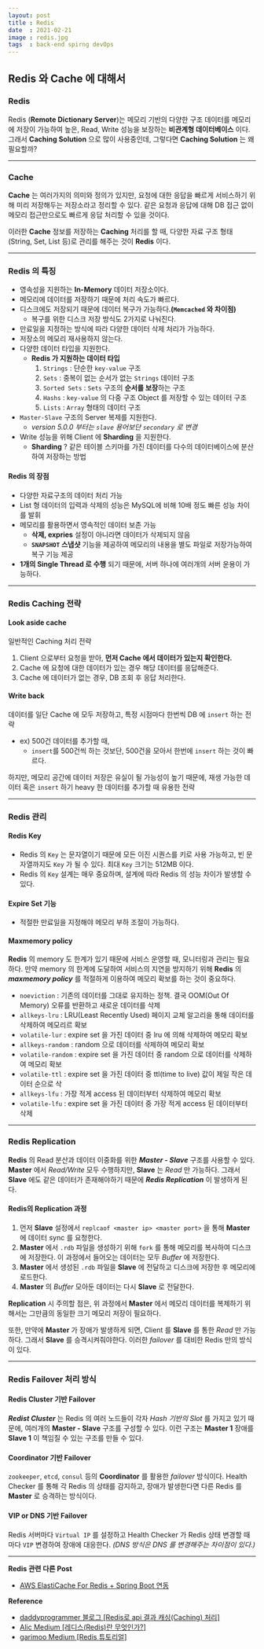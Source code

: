 ```yaml
---
layout: post
title : Redis
date  : 2021-02-21
image : redis.jpg
tags  : back-end spirng devOps
---
```


## Redis 와 Cache 에 대해서

### Redis

Redis (**Remote Dictionary Server**)는 메모리 기반의 다양한 구조 데이터를 메모리에 저장이 가능하여 높은, Read, Write 성능을 보장하는 **비관계형 데이터베이스** 이다. 그래서 **Caching Solution** 으로 많이 사용중인데, 그렇다면 **Caching Solution** 는 왜 필요할까?

---

### Cache

**Cache** 는 여러가지의 의미와 정의가 있지만, 요청에 대한 응답을 빠르게 서비스하기 위해 미리 저장해두는 저장소라고 정리할 수 있다.
같은 요청과 응답에 대해 DB 접근 없이 메모리 접근만으로도 빠르게 응답 처리할 수 있을 것이다.

이러한 **Cache** 정보를 저장하는 **Caching** 처리를 할 때, 다양한 자료 구조 형태(String, Set, List 등)로 관리를 해주는 것이 **Redis** 이다.

---

### Redis 의 특징

* 영속성을 지원하는 **In-Memory** 데이터 저장소이다.
* 메모리에 데이터를 저장하기 때문에 처리 속도가 빠르다.
* 디스크에도 저장되기 때문에 데이터 복구가 가능하다.**(`Memcached` 와 차이점)**
  * 복구를 위한 디스크 저장 방식도 2가지로 나눠진다.
* 만료일을 지정하는 방식에 따라 다양한 데이터 삭제 처리가 가능하다.
* 저장소의 메모리 재사용하지 않는다.
* 다양한 데이터 타입을 지원한다.
  * **Redis 가 지원하는 데이터 타입**
    1. `Strings` : 단순한 `key-value` 구조
    2. `Sets` : 중복이 없는 순서가 없는 `Strings` 데이터 구조
    3. `Sorted Sets` : `Sets` 구조의 **순서를 보장**하는 구조
    4. `Hashs` : `key-value` 의 다중 구조 Object 를 저장할 수 있는 데이터 구조
    5. `Lists` : `Array` 형태의 데이터 구조
* `Master-Slave` 구조의 Server 복제를 지원한다.
  * *version 5.0.0 부터는 `slave` 용어보단 `secondary` 로 변경*
* Write 성능을 위해 Client 에 **Sharding** 을 지원한다.
  * **Sharding** ? 같은 테이블 스키마를 가진 데이터를 다수의 데이터베이스에 분산하여 저장하는 방법

#### Redis 의 장점

* 다양한 자료구조의 데이터 처리 가능
* List 형 데이터의 입력과 삭제의 성능은 MySQL에 비해 10배 정도 빠른 성능 차이를 발휘
* 메모리를 활용하면서 영속적인 데이터 보존 가능
  * **삭제, expries** 설정이 아니라면 데이터가 삭제되지 않음
  * **`SNAPSHOT` 스냅샷** 기능을 제공하여 메모리의 내용을 별도 파일로 저장가능하여 복구 기능 제공
* **1개의 Single Thread 로 수행** 되기 때문에, 서버 하나에 여러개의 서버 운용이 가능하다.

---

### Redis Caching 전략

#### Look aside cache

일반적인 Caching 처리 전략

1. Client 으로부터 요청을 받아, **먼저 Cache 에서 데이터가 있는지 확인한다.**
2. Cache 에 요청에 대한 데이터가 있는 경우 해당 데이터를 응답해준다.
3. Cache 에 데이터가 없는 경우, DB 조회 후 응답 처리한다.

#### Write back

데이터를 일단 Cache 에 모두 저장하고, 특정 시점마다 한번씩 DB 에 `insert` 하는 전략
* ex) 500건 데이터를 추가할 때,
  * `insert`를 500건씩 하는 것보단, 500건을 모아서 한번에 `insert` 하는 것이 빠르다.

하지만, 메모리 공간에 데이터 저장은 유실이 될 가능성이 높기 때문에, 재생 가능한 데이터 혹은 `insert` 하기 heavy 한 데이터를 추가할 때 유용한 전략

---

### Redis 관리

#### Redis Key

* Redis 의 `Key` 는 문자열이기 때문에 모든 이진 시퀀스를 키로 사용 가능하고, 빈 문자열까지도 `Key` 가 될 수 있다. 최대 `Key` 크기는 512MB 이다.
* Redis 의 `Key` 설계는 매우 중요하며, 설계에 따라 Redis 의 성능 차이가 발생할 수 있다.

#### Expire Set 기능

* 적절한 만료일을 지정해야 메모리 부하 조절이 가능하다.

#### Maxmemory policy

**Redis** 의 memory 도 한계가 있기 때문에 서비스 운영할 때, 모니터링과 관리는 필요하다. 만약 memory 의 한계에 도달하여 서비스의 지연을 방지하기 위해 **Redis** 의 ***maxmemory policy*** 를 적절하게 이용하여 메모리 확보를 하는 것이 중요하다.

* `noeviction` : 기존의 데이터를 그대로 유지하는 정책. 결국 OOM(Out Of Memory) 오류를 반환하고 새로운 데이터를 삭제
* `allkeys-lru` : LRU(Least Recently Used) 페이지 교체 알고리을 통해 데이터를 삭제하여 메모리르 확보
* `volatile-lur` : expire set 을 가진 데이터 중 lru 에 의해 삭제하여 메모리 확보
* `allkeys-random` : random 으로 데이터를 삭제하여 메모리 확보
* `volatile-random` : expire set 을 가진 데이터 중 random 으로 데이터를 삭제하여 메모리 확보
* `volatile-ttl` : expire set 을 가진 데이터 중 ttl(time to live) 값이 제일 작은 데이터 순으로 삭
* `allkeys-lfu` : 가장 적게 access 된 데이터부터 삭제하여 메모리 확보
* `volatile-lfu` : expire set 을 가진 데이터 중 가장 적게 access 된 데이터부터 삭제

---

### Redis Replication

**Redis** 의 Read 분산과 데이터 이중화를 위한 ***Master - Slave*** 구조를 사용할 수 있다. **Master** 에서 *Read/Write* 모두 수행하지만, **Slave** 는 *Read* 만 가능하다. 그래서 **Slave** 에도 같은 데이터가 존재해야하기 때문에 ***Redis Replication*** 이 발생하게 된다.

#### Redis의 Replication 과정

1. 먼저 **Slave** 설정에서 `replcaof <master ip> <master port>` 을 통해 **Master** 에 데이터 sync 를 요청한다.
2. **Master** 에서 `.rdb` 파일을 생성하기 위해 `fork` 를 통해 메모리를 복사하여 디스크에 저장한다. 이 과정에서 들어오는 데이터는 모두 *Buffer* 에 저장한다.
3. **Master** 에서 생성된 `.rdb` 파일을 **Slave** 에 전달하고 디스크에 저장한 후 메모리에 로드한다.
4. **Master** 의 *Buffer* 모아둔 데이터는 다시 **Slave** 로 전달한다.

**Replication** 시 주의할 점은, 위 과정에서 **Master** 에서 메모리 데이터를 복제하기 위해서는 그만큼의 동일한 크기 메모리 저장이 필요하다.

또한, 만약에 **Master** 가 장애가 발생하게 되면, Client 를 **Slave** 를 통한 *Read* 만 가능하다. 그래서 **Slave** 를 승격시켜줘야한다. 이러한 *failover* 를 대비한 Redis 만의 방식이 있다.

---

### Redis Failover 처리 방식

#### Redis Cluster 기반 Failover
***Redist Cluster*** 는 Redis 의 여러 노드들이 각자 *Hash 기반의 Slot* 를 가지고 있기 때문에, 여러개의 **Master - Slave** 구조를 구성할 수 있다. 이런 구조는 **Master 1** 장애를 **Slave 1** 이 책임질 수 있는 구조를 만들 수 있다.

#### Coordinator 기반 Failover
`zookeeper`, `etcd`, `consul` 등의 **Coordinator** 를 활용한 *failover* 방식이다.
Health Checker 를 통해 각 Redis 의 상태를 감지하고, 장애가 발생한다면 다른 Redis 를 **Master** 로 승격하는 방식이다.

#### VIP or DNS 기반 Failover
Redis 서버마다 `Virtual IP` 를 설정하고 Health Checker 가 Redis 상태 변경할 때마다 `VIP` 변경하여 장애에 대응한다.
*(DNS 방식은 DNS 를 변경해주는 차이점이 있다.)*

---

**Redis 관련 다른 Post**
* [AWS ElastiCache For Redis + Spring Boot 연동](/2021/02/21/AWS_ElastiCache/)

**Reference**
* [daddyprogrammer 블로그 [Redis로 api 결과 캐싱(Caching) 처리]](https://daddyprogrammer.org/post/3870/spring-rest-api-redis-caching/)
* [Alic Medium [레디스(Redis)란 무엇인가?]](https://medium.com/@jyejye9201/%EB%A0%88%EB%94%94%EC%8A%A4-redis-%EB%9E%80-%EB%AC%B4%EC%97%87%EC%9D%B8%EA%B0%80-2b7af75fa818)
* [garimoo Medium [Redis 튜토리얼]](https://medium.com/garimoo/%EA%B0%9C%EB%B0%9C%EC%9E%90%EB%A5%BC-%EC%9C%84%ED%95%9C-%EB%A0%88%EB%94%94%EC%8A%A4-%ED%8A%9C%ED%86%A0%EB%A6%AC%EC%96%BC-01-92aaa24ca8cc)
